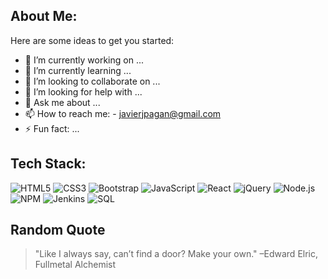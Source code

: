 ## About Me:

Here are some ideas to get you started:

- 🔭 I’m currently working on ...
- 🌱 I’m currently learning ...
- 👯 I’m looking to collaborate on ...
- 🤔 I’m looking for help with ...
- 💬 Ask me about ...
- 📫 How to reach me: - [javierjpagan@gmail.com](mailto:javierjpagan@gmail.com)
- ⚡ Fun fact: ...

 <!-- ## GitHub Trophies

![Trophies](https://github-profile-trophy.vercel.app/?username=joe1561)  -->

## Tech Stack:

![HTML5](https://img.shields.io/badge/-HTML5-black?style=flat-square&logo=html5)
![CSS3](https://img.shields.io/badge/-CSS3-black?style=flat-square&logo=css3)
![Bootstrap](https://img.shields.io/badge/-Bootstrap-black?style=flat-square&logo=bootstrap)
![JavaScript](https://img.shields.io/badge/-JavaScript-black?style=flat-square&logo=javascript)
![React](https://img.shields.io/badge/-React-black?style=flat-square&logo=react)
![jQuery](https://img.shields.io/badge/-jQuery-black?style=flat-square&logo=jquery)
![Node.js](https://img.shields.io/badge/-Node.js-black?style=flat-square&logo=node.js)
![NPM](https://img.shields.io/badge/-NPM-black?style=flat-square&logo=npm)
![Jenkins](https://img.shields.io/badge/-Jenkins-black?style=flat-square&logo=jenkins)
![SQL](https://img.shields.io/badge/-SQL-black?style=flat-square&logo=sql)


 <!-- ## GitHub Trophies

![Trophies](https://github-profile-trophy.vercel.app/?username=joe1561)  -->

## Random Quote
>  "Like I always say, can’t find a door? Make your own."
>  –Edward Elric, Fullmetal Alchemist
